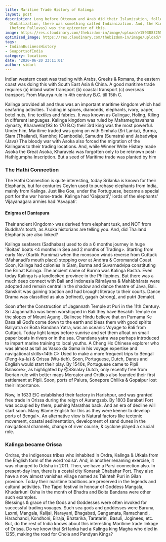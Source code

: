 ```yaml
---
title: Maritime Trade History of Kalinga
layout: post
description: Long before Ottoman and Arab did their Islamization, followed by West’s
  Globalization, there was something called Indianization. And, the Kingdom of  Kalinga
  (before Pallavas) was the epicenter of this.
image: https://res.cloudinary.com/thebizdom-in/image/upload/v1593883255/Orissa_vcrtg5.png
optimized_image: https://res.cloudinary.com/thebizdom-in/image/upload/v1593883255/Orissa_mini_w6nio1.png
tags:
- IndianBusinessHistory
- SeaportsofIndia
category: locations
date: '2020-06-20 23:11:01'
author: sidart
---
```


Indian western coast was trading with Arabs, Greeks & Romans, the eastern coast was doing this with South East Asia & China. A good maritime trade requires (a) inland water transport (b) coastal transport (c) overseas transport. From Maurya rule in 4th century B.C. till 15th C.  

Kalinga provided all and thus was an important maritime kingdom which had seafaring activities. Trading in spices, diamonds, elephants, ivory, paper, betel nuts, fine textiles and fabrics. It was known as Calingae, Holing, Kiling in different languages. 
Kalinga kingdom was ruled by Mahameghavahana dynasty, Kharavela(193 to 170 B.C) their 3rd king was the most powerful. Under him, Maritime traded was going on with Simhala (Sri Lanka), Burma, Siam (Thailand), Kambhoj (Cambodia), Samudra (Sumatra) and Jabadwipa (Java)
The bloody war with Asoka also forced the migration of the Kalingans to their trading locations. And, while Winner Write History made Asoka the Great Asoka, Kharavela was forgotten only to be reknown post-Hathigumpha Inscription. But a seed of Maritime trade was planted by him

### The Hathi Connection 
The Hathi Connection is quite interesting, today Srilanka is known for their Elephants, but for centuries Ceylon used to purchase elephants from India, mainly from Kalinga. Just like Goa, under the Portuguese, became a special port for the war horse-trade. 
Kalinga had 'Gajapati',' lords of the elephants' Vijayanagara armies had 'Asvapati'.  
	
#### Enigma of Dantapura 
Their ancient Kingdom> was derived from elephant tusk, and NOT from Buddha's tooth, as Asoka historians are telling you. And, did Thailand Elephants are also linked?
	
Kalinga seafarers (Sadhabas) used to do a 6 months journey in huge 'Boitas' boats  <4 months in Sea and 2 months of Trading>. Starting from early Nov (Kartik Purnima) when the monsoon winds reverse from Cuttack (Mahanadi’s mouth place) stopping over at Andhra & Coromandal Coast. 
Soon, Kalinga had colonies in Siam, Burma and Suvarnadvipa constituting the Brihat Kalinga. The ancient name of Burma was Kalinga Rastra. Even today Kalinga is a landlocked province in the Philippines. But there was a much deep connect with Bali and Indonesia 
Râmâyana & Mahâbhârata were adopted and remain central in the shadow and dance theatre of Java, Bali. Sanskrit was gaining traction and had brought literacy to their courts. Dance Drama was classified as alus (refined), gagah (strong), and putri (female). 

Soon after the Construction of Jagannath Temple at Puri  in the 11th Century.  Sri Jagannatha was been worshipped in Bali they have Besakih Temple on the slopes of Mount Agung . Balinese Hindu believe that on Purnama Ke Dasa all God’s come down to the earth and bless them with good spirits
Baliyatra or Boita Bandana Yatra, was an oceanic Voyage to Bali from Cuttack. Today light lamps before sunrise and set them afloat on small paper boats in rivers or in the sea.  Chandana yatra was perhaps introduced to impart marine training to local youths.
A Cheng Ho Chinese explorer who was almost as tall as Vasco da Gama in his voyage expertise and navigational skills<14th C> Used to make a more frequent trips to Bengal (Peng-ka-la) & Orissa (Wu-tieh). Soon, Portuguese, Dutch, Danes and English would start their play. 
By 1540s, Portuguese came to Pipli Balasore>, as highlighted by @SSnalay Dutch, only recently free from Iberian rule with better maps Mercator and Ortilius also founded their first settlement at Pipli. Soon, ports of Palura, Sonepore Chilika & Gopalpur lost their importance. 
	
Now, in 1633 EIC established their factory in Harishpur, and was granted free trade in Orissa during the reign of Aurangzeb. By 1803 Barabati Fort was occupied by them, pushing Marathas back. And an era of decline will start soon. 
Many Blame English for this as they were keener to develop ports of Bengal>. An alternative view is Natural factors like tectonic movement, coastal sedimentation, development of sand dunes in the navigational channels, change of river course, & cyclone played a crucial role.

### Kalinga became Orissa 
Ordras, the indigenous tribes who inhabited in Ordra, Kalinga & Utkala from the English form of the word ‘odisa’. And, in another renaming exercise, it was changed to Odisha in 2011.
Then, we have a Parsi connection also. In present-day Iran, there is a costal city Konarak Chabahar Port. They also have a now almost vanishes village named as Takhteh Puri in Gilan province.
Today their maritime traditions are preserved in the legends and cultural activities. The Tapoi festival in honour of Goddess Mangala, Khudarkuni Osha in the month of Bhadra and Boita Bandana were other such examples.  
Blessings & grace of the Gods and Goddesses were often invoked for successful trading voyages. Such sea gods and goddesses were Baruna, Laxmi, Mangala, Kalijai, Narayani, Bhagabati, Gangamata, Ramachandi, Harachandi, Kondhoni, Biraja, Bhatarika, Taratarini, Basuli, Joginees, etc.
But, do the rest of India knows about this interesting Maritime trade linkage of Orissa. Do we know that Sri lanka had a Kalinga king Magha who died in 1255, making the road for Chola and Pandyan Kings?
